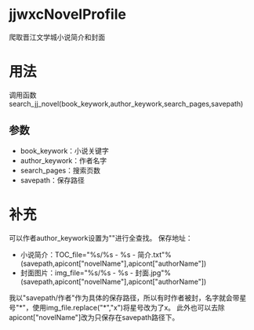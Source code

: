# jjwxcNovelProfile
爬取晋江文学城小说简介和封面
# 用法
 调用函数 search_jj_novel(book_keywork,author_keywork,search_pages,savepath)
## 参数
  - book_keywork：小说关键字
  - author_keywork：作者名字
  - search_pages：搜索页数
  - savepath：保存路径
# 补充
可以作者author_keywork设置为""进行全查找。
保存地址：
- 小说简介：TOC_file="%s/%s - %s - 简介.txt"%(savepath,apicont["novelName"],apicont["authorName"])
- 封面图片：img_file="%s/%s - %s - 封面.jpg"%(savepath,apicont["novelName"],apicont["authorName"])

我以"savepath/作者"作为具体的保存路径，所以有时作者被封，名字就会带星号"\*"，使用img_file.replace("\*","x")将星号改为了x。
此外也可以去除apicont["novelName"]改为只保存在savepath路径下。

